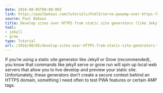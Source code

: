 ```yaml
---
date: 2016-08-05T00:00:00Z
link: https://paulbakaus.com/tutorials/html5/serve-pwaamp-over-https-from-static-site-generators-like-jekyll/
source: Paul Bakaus
title: Develop sites over HTTPS from static site generators (like Jekyll)
tool:
- jekyll
- grow
type: Tutorial
url: /2016/08/05/develop-sites-over-HTTPS-from-static-site-generators-like-Jekyll-The-Sea-of-Ideas/
---
```


If you’re using a static site generator like Jekyll or Grow (recommended), you know that commands like jekyll serve or grow run will spin up local web servers that allow you to live develop and preview your static site. Unfortunately, these generators don’t create a secure context behind an HTTPS domain, something I need often to test PWA features or certain AMP tags.





